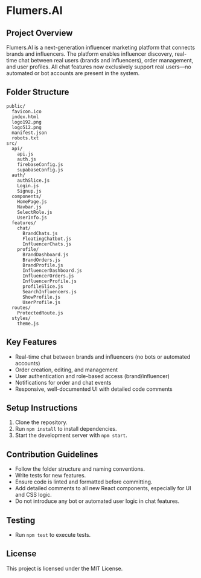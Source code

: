 # Flumers.AI

## Project Overview
Flumers.AI is a next-generation influencer marketing platform that connects brands and influencers. The platform enables influencer discovery, real-time chat between real users (brands and influencers), order management, and user profiles. All chat features now exclusively support real users—no automated or bot accounts are present in the system.

## Folder Structure
```
public/
  favicon.ico
  index.html
  logo192.png
  logo512.png
  manifest.json
  robots.txt
src/
  api/
    api.js
    auth.js
    firebaseConfig.js
    supabaseConfig.js
  auth/
    authSlice.js
    Login.js
    Signup.js
  components/
    HomePage.js
    Navbar.js
    SelectRole.js
    UserInfo.js
  features/
    chat/
      BrandChats.js
      FloatingChatbot.js
      InfluencerChats.js
    profile/
      BrandDashboard.js
      BrandOrders.js
      BrandProfile.js
      InfluencerDashboard.js
      InfluencerOrders.js
      InfluencerProfile.js
      profileSlice.js
      SearchInfluencers.js
      ShowProfile.js
      UserProfile.js
  routes/
    ProtectedRoute.js
  styles/
    theme.js
```

## Key Features
- Real-time chat between brands and influencers (no bots or automated accounts)
- Order creation, editing, and management
- User authentication and role-based access (brand/influencer)
- Notifications for order and chat events
- Responsive, well-documented UI with detailed code comments

## Setup Instructions
1. Clone the repository.
2. Run `npm install` to install dependencies.
3. Start the development server with `npm start`.

## Contribution Guidelines
- Follow the folder structure and naming conventions.
- Write tests for new features.
- Ensure code is linted and formatted before committing.
- Add detailed comments to all new React components, especially for UI and CSS logic.
- Do not introduce any bot or automated user logic in chat features.

## Testing
- Run `npm test` to execute tests.

## License
This project is licensed under the MIT License.
